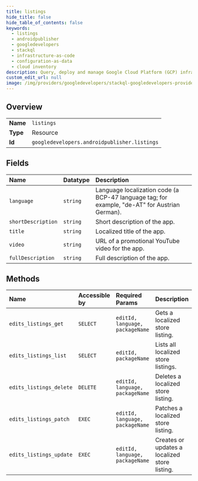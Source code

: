 ```yaml
---
title: listings
hide_title: false
hide_table_of_contents: false
keywords:
  - listings
  - androidpublisher
  - googledevelopers    
  - stackql
  - infrastructure-as-code
  - configuration-as-data
  - cloud inventory
description: Query, deploy and manage Google Cloud Platform (GCP) infrastructure and resources using SQL
custom_edit_url: null
image: /img/providers/googledevelopers/stackql-googledevelopers-provider-featured-image.png
---
```

  
    

## Overview
<table><tbody>
<tr><td><b>Name</b></td><td><code>listings</code></td></tr>
<tr><td><b>Type</b></td><td>Resource</td></tr>
<tr><td><b>Id</b></td><td><code>googledevelopers.androidpublisher.listings</code></td></tr>
</tbody></table>

## Fields
| Name | Datatype | Description |
|:-----|:---------|:------------|
| `language` | `string` | Language localization code (a BCP-47 language tag; for example, "de-AT" for Austrian German). |
| `shortDescription` | `string` | Short description of the app. |
| `title` | `string` | Localized title of the app. |
| `video` | `string` | URL of a promotional YouTube video for the app. |
| `fullDescription` | `string` | Full description of the app. |
## Methods
| Name | Accessible by | Required Params | Description |
|:-----|:--------------|:----------------|:------------|
| `edits_listings_get` | `SELECT` | `editId, language, packageName` | Gets a localized store listing. |
| `edits_listings_list` | `SELECT` | `editId, packageName` | Lists all localized store listings. |
| `edits_listings_delete` | `DELETE` | `editId, language, packageName` | Deletes a localized store listing. |
| `edits_listings_patch` | `EXEC` | `editId, language, packageName` | Patches a localized store listing. |
| `edits_listings_update` | `EXEC` | `editId, language, packageName` | Creates or updates a localized store listing. |
